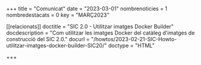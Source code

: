 +++
title             = "Comunicat"
date	 	  	  = "2023-03-01"
nombrenoticies    = 1
nombredestacats   = 0
key 		  	  = "MARÇ2023"

[[relacionats]]
doctitle          = "SIC 2.0 - Utilitzar imatges Docker Builder"
docdescription    = "Com utilitzar les imatges Docker del catàleg d'imatges de construcció del SIC 2.0."
docurl            = "/howtos/2023-02-21-SIC-Howto-utilitzar-imatges-docker-builder-SIC20/"
doctype           = "HTML"

+++
